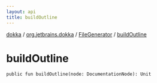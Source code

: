 ```yaml
---
layout: api
title: buildOutline
---
```

[dokka](../../index.html) / [org.jetbrains.dokka](../index.html) / [FileGenerator](index.html) / [buildOutline](buildOutline.html)


# buildOutline



```
public fun buildOutline(node: DocumentationNode): Unit
```

